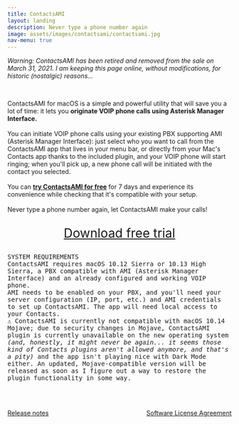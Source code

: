 ```yaml
---
title: ContactsAMI
layout: landing
description: Never type a phone number again
image: assets/images/contactsami/contactsami.jpg
nav-menu: true
---
```

<!-- Main -->
<div id="main">

<!-- One -->
<section id="one">
	<div class="inner">
		<p><i>Warning: ContactsAMI has been retired and removed from the sale on March 31, 2021. I am keeping this page online, without modifications, for historic (nostalgic) reasons...</i></p><br>
		<p>ContactsAMI for macOS is a simple and powerful utility that will save you a lot of time: it lets you <b>originate VOIP phone calls using Asterisk Manager Interface.</b><br><br>You can initiate VOIP phone calls using your existing PBX supporting AMI (Asterisk Manager Interface): just select who you want to call from the ContactsAMI app that lives in your menu bar, or directly from your Mac's Contacts app thanks to the included plugin, and your VOIP phone will start ringing; when you'll pick up, a new phone call will be initiated with the contact you selected.<br><br>You can <b><a href="{{ site.baseurl }}/downloads/ContactsAMI.zip" class="link" target="new">try ContactsAMI for free</a></b> for 7 days and experience its convenience while checking that it's compatible with your setup.<br><br>Never type a phone number again, let ContactsAMI make your calls!<br>
		<p style="font-size:28px;text-align:center">
			<a href="{{ site.baseurl }}/downloads/ContactsAMI.zip" class="link" target="new">Download free trial</a>
		</p>
		
<!-- Two -->
<section id="two" class="spotlights">
	<section>
<p style="font-family:monospace">
	SYSTEM REQUIREMENTS<br>
	ContactsAMI requires macOS 10.12 Sierra or 10.13 High Sierra, a PBX compatible with AMI (Asterisk Manager Interface) and an already configured and working VOIP phone.<br>
	AMI needs to be enabled on your PBX, and you'll need your server configuration (IP, port, etc.) and AMI credentials to set up ContactsAMI. The app will need local access to your Contacts.<br>
	⚠️ ContactsAMI is currently not compatible with macOS 10.14 Mojave; due to security changes in Mojave, ContactsAMI plugin is currently unavailable on the new operating system <i>(and, honestly, it might never be again... it seems those kind of Contacts plugins aren't allowed anymore, and that's a pity)</i> and the app isn't playing nice with Dark Mode either. An updated, Mojave-compatible version will be released as soon as I figure out a way to restore the plugin functionality in some way.
</p>
</section>
<br><br>
<p style="text-align:center">
	<a href="{{ site.baseurl }}/contactsami-release-notes" class="link"  style="border:px;margin-right:30px;float:left">Release notes</a>
	<a href="{{ site.baseurl }}/contactsami-software-license-agreement" class="link" style="border:px;margin-left:30px;float:right">Software License Agreement</a>
</p>


